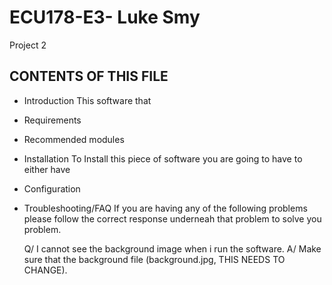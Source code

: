 ECU178-E3- Luke Smy
==========
Project 2 

CONTENTS OF THIS FILE
---------------------
 * Introduction
      This software that
 * Requirements
 * Recommended modules
 * Installation
      To Install this piece of software you are going to have to either have 
 * Configuration
 * Troubleshooting/FAQ
      If you are having any of the following problems please follow the correct response underneah that problem to solve       you problem.
      
      Q/ I cannot see the background image when i run the software.
      A/ Make sure that the background file (background.jpg, THIS NEEDS TO CHANGE).
      

      
            
